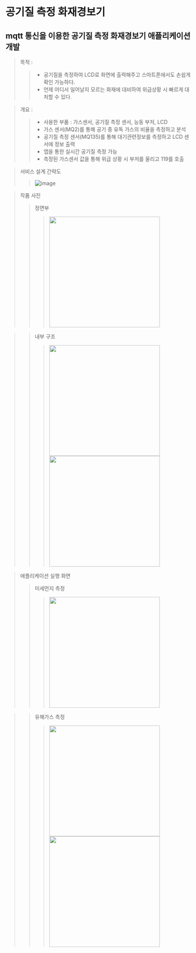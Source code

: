 # 공기질 측정 화재경보기
## mqtt 통신을 이용한 공기질 측정 화재경보기 애플리케이션 개발

> 목적 : 
> > - 공기질을 측정하여 LCD로 화면에 출력해주고 스마트폰에서도 손쉽게 확인 가능하다.
> > - 언제 어디서 일어날지 모르는 화재에 대비하여 위급상황 시 빠르게 대처할 수 있다.

> 개요 :
> > - 사용한 부품 : 가스센서, 공기질 측정 센서, 능동 부저, LCD
> > - 가스 센서(MQ2)를 통해 공기 중 유독 가스의 비율을 측정하고 분석
> > - 공기질 측정 센서(MQ135)를 통해 대기관련정보를 측정하고 LCD 센서에 정보 출력
> > - 앱을 통한 실시간 공기질 측정 가능
> > - 측정된 가스센서 값을 통해 위급 상황 시 부저를 울리고 119를 호출

> 서비스 설계 간략도
> > ![image](https://user-images.githubusercontent.com/60462925/103545699-452d3500-4ee5-11eb-887b-f813dff97dec.png)

> 작품 사진
> > 정면부
> > > <img src="https://user-images.githubusercontent.com/60462925/103639895-7152bf80-4f92-11eb-80d3-81cb8e457e07.png" width="300" height="300">

> > 내부 구조
> > > <img src="https://user-images.githubusercontent.com/60462925/103640059-b24ad400-4f92-11eb-8e0e-9c86a5b968ca.png" width="300" height="300">
> > > <img src="https://user-images.githubusercontent.com/60462925/103640073-b70f8800-4f92-11eb-99ea-6101e49cbb3a.png" width="300" height="300">

> 애플리케이션 실행 화면
> > 미세먼지 측정
> > > <img src="https://user-images.githubusercontent.com/60462925/103640168-e0301880-4f92-11eb-969b-505ce731bb07.png" width="300" height="300">

> > 유해가스 측정
> > > <img src="https://user-images.githubusercontent.com/60462925/103640183-e4f4cc80-4f92-11eb-8bc9-a92735eedef0.png" width="300" height="300">
> > > <img src="https://user-images.githubusercontent.com/60462925/103640189-e7572680-4f92-11eb-81fb-cb755219b1e7.png" width="300" height="300">

